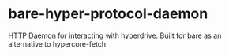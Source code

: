 # bare-hyper-protocol-daemon
HTTP Daemon for interacting with hyperdrive. Built for bare as an alternative to hypercore-fetch

